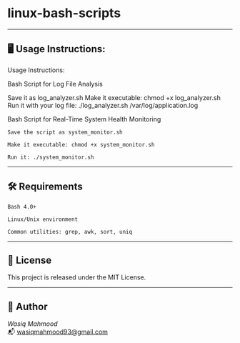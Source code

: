 # linux-bash-scripts

---

## 🖥️ Usage Instructions:

Usage Instructions:

Bash Script for Log File Analysis

Save it as log_analyzer.sh
Make it executable: chmod +x log_analyzer.sh
Run it with your log file: ./log_analyzer.sh /var/log/application.log


Bash Script for Real-Time System Health Monitoring

    Save the script as system_monitor.sh

    Make it executable: chmod +x system_monitor.sh

    Run it: ./system_monitor.sh

---

## 🛠️ Requirements

    Bash 4.0+

    Linux/Unix environment

    Common utilities: grep, awk, sort, uniq
---

## 📄 License

This project is released under the MIT License.

---

## 👤 Author

*Wasiq Mahmood*  
📬 wasiqmahmood93@gmail.com
